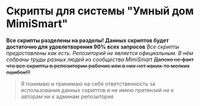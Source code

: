 # Скрипты для системы "Умный дом MimiSmart"
**Все скрипты разделены на разделы! Данных скриптов будет достаточно для удовлетворения 90% всех запросов**
*Все скрипты предоставлены как есть. Репозиторий не является официальным. В нём собраны труды разных людей из сообщества MimiSmart*
~~Далеко не факт что все скрипты в репозитории рабочие или в них нет каких-то мелких ошибок!!!~~
>Я понимаю и принимаю на себя ответственность за использования данных скриптов и не имею претензий ни к авторам ни к админам репозитория